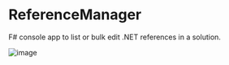 # ReferenceManager
F# console app to list or bulk edit .NET references in a solution.

![image](https://user-images.githubusercontent.com/52143624/193966459-27e96860-4853-4ea0-aa63-07834f256d4b.png)
